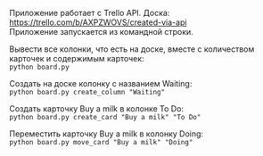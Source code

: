Приложение работает с Trello API. Доска: https://trello.com/b/AXPZWOVS/created-via-api  
Приложение запускается из командной строки.
  
Вывести все колонки, что есть на доске, вместе с количеством карточек и содержимым карточек:  
```python board.py```

Создать на доске колонку с названием Waiting:  
`python board.py create_column "Waiting"`  
  
Создать карточку Buy a milk в колонке To Do:  
`python board.py create_card "Buy a milk" "To Do"`  
  
Переместить карточку Buy a milk в колонку Doing:  
`python board.py move_card "Buy a milk" "Doing"`  
